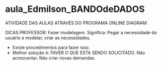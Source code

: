 # aula_Edmilson_BANDOdeDADOS

ATIVIDADE DAS AULAS ATRAVÉS DO PROGRAMA ONLINE DIAGRAM:

DICAS PROFESSOR: Fazer modelagem.
Significa: Pegar a necessidade do usuário e modelar, criar as necessidades. 
- Existe procedimentos para fazer isso. 
- Melhor solução é: FAVER O QUE ESTA SENDO SOLICITADO. Não acrescentar. Não criar novas demandas. 
